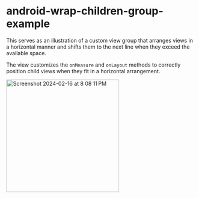 # android-wrap-children-group-example

This serves as an illustration of a custom view group that arranges views in a horizontal manner and shifts them to the next line when they exceed the available space. 

The view customizes the `onMeasure` and `onLayout` methods to correctly position child views when they fit in a horizontal arrangement.

<img width="300" alt="Screenshot 2024-02-16 at 8 08 11 PM" src="https://github.com/vshpyrka/android-wrap-children-group-example/assets/2741602/047b1852-849d-4b47-b2c2-65840001d418">
